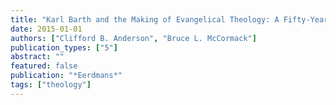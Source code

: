 ```yaml
---
title: "Karl Barth and the Making of Evangelical Theology: A Fifty-Year Perspective"
date: 2015-01-01
authors: ["Clifford B. Anderson", "Bruce L. McCormack"]
publication_types: ["5"]
abstract: ""
featured: false
publication: "*Eerdmans*"
tags: ["theology"]
---
```


